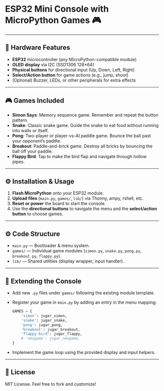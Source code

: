 # ESP32 Mini Console with MicroPython Games 🎮

---

## 🔧 Hardware Features

* **ESP32** microcontroller (any MicroPython-compatible module)
* **OLED display** via I2C (SSD1306 128×64)
* **Physical buttons** for directional input (Up, Down, Left, Right)
* **Select/Action button** for game actions (e.g., jump, shoot)
* (Optional) Buzzer, LEDs, or other peripherals for extra effects

---

## 🎮 Games Included

* **Simon Says**: Memory sequence game. Remember and repeat the button pattern.
* **Snake**: Classic snake game. Guide the snake to eat food without running into walls or itself.
* **Pong**: Two-player or player-vs-AI paddle game. Bounce the ball past your opponent’s paddle.
* **Breakout**: Paddle-and-brick game. Destroy all bricks by bouncing the ball off your paddle.
* **Flappy Bird**: Tap to make the bird flap and navigate through hollow pipes.

---

## ⚙️ Installation & Usage

1. **Flash MicroPython** onto your ESP32 module.
2. **Upload files** (`main.py`, `games/`, `lib/`) via Thonny, ampy, rshell, etc.
3. **Reset or power** the board to start the console.
4. Use the **directional buttons** to navigate the menu and the **select/action button** to choose games.

---

## ⚙️ Code Structure

* `main.py` — Bootloader & menu system.
* `games/` — Individual game modules (`simon.py`, `snake.py`, `pong.py`, `breakout.py`, `flappy.py`).
* `lib/` — Shared utilities (display wrapper, input handler).

---

## 🔄 Extending the Console

* Add new `.py` files under `games/` following the existing module template.
* Register your game in `main.py` by adding an entry in the menu mapping:

  ```python
  GAMES = {
      'simon': jugar_simon,
      'snake': jugar_snake,
      'pong': jugar_pong,
      'breakout': jugar_breakout,
      'flappy bird': jugar_flappy,
      # 'newgame': jugar_newgame,
  }
  ```
* Implement the game loop using the provided display and input helpers.

---

## 📝 License

MIT License. Feel free to fork and customize!

